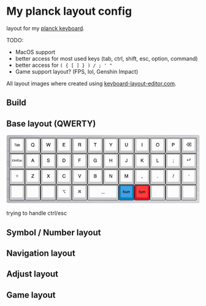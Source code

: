 # My planck layout config

layout for my [planck keyboard](https://drop.com/buy/planck-mechanical-keyboard).

TODO:

- MacOS support
- better access for most used keys (tab, ctrl, shift, esc, option, command)
- better access for `( { [ ] } ) / ; ' "`
- Game support layout? (FPS, lol, Genshin Impact)

All layout images where created using [keyboard-layout-editor.com](http://www.keyboard-layout-editor.com/).

## Build

## Base layout (QWERTY)

![base-qwerty-image](docs/images/layout/base.png)

trying to handle ctrl/esc

## Symbol / Number layout

## Navigation layout

## Adjust layout

## Game layout
